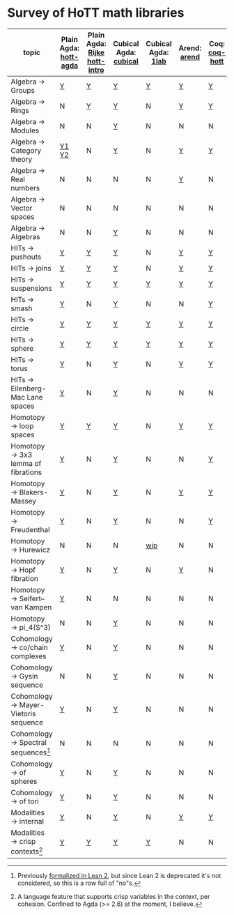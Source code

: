 # Survey of HoTT math libraries

| topic                                  | Plain Agda: [hott-agda](https://github.com/HoTT/HoTT-Agda)                                                                                                                    | Plain Agda: [Rijke hott-intro](https://github.com/HoTT-Intro/Agda)                    | Cubical Agda: [cubical](https://github.com/agda/cubical)                                                       | Cubical Agda: [1lab](https://1lab.dev)                                                   | Arend: [arend](https://arend-lang.github.io/documentation/)                                                            | Coq: [coq-hott](https://hott.github.io/HoTT/timing-html/toc.html)                    | Coq: [unimath](https://github.com/UniMath/UniMath)                                                      |
|----------------------------------------|-------------------------------------------------------------------------------------------------------------------------------------------------------------------|---------------------------------------------------------------------------|--------------------------------------------------------------------------------------------------|----------------------------------------------------------------------------|-----------------------------------------------------------------------------------------------------------------|---------------------------------------------------------------------------------|----------------------------------------------------------------------------------------------------|
| Algebra → Groups                       | [Y](https://github.com/HoTT/HoTT-Agda/tree/master/core/lib/groups)                                                                                                | [Y](https://github.com/HoTT-Intro/Agda/blob/master/book/19-groups.agda)   | [Y](https://github.com/agda/cubical/tree/master/Cubical/Algebra/Group)                           | [Y](https://1lab.dev/Algebra.Group.html)                                   | [Y](https://github.com/JetBrains/arend-lib/tree/master/src/Algebra/Group)                                       | [Y](https://hott.github.io/HoTT/timing-html/HoTT.Algebra.Groups.Group.html)     | [Y](https://github.com/UniMath/UniMath/blob/master/UniMath/Algebra/Groups.v)                       |
| Algebra → Rings                        | N                                                                                                                                                                 | [Y](https://github.com/HoTT-Intro/Agda/blob/master/algebra/rings.agda)    | [Y](https://github.com/agda/cubical/tree/master/Cubical/Algebra/Ring)                            | N                                                                          | [Y](https://github.com/JetBrains/arend-lib/tree/master/src/Algebra/Ring)                                        | [Y](https://hott.github.io/HoTT/timing-html/HoTT.Algebra.Rings.html)            | [Y](https://github.com/UniMath/UniMath/blob/master/UniMath/Algebra/RigsAndRings.v)                 |
| Algebra → Modules                      | N                                                                                                                                                                 | N                                                                         | [Y](https://github.com/agda/cubical/tree/master/Cubical/Algebra/Module)                          | N                                                                          | N                                                                                                               | N                                                                               | [Y](https://github.com/UniMath/UniMath/blob/master/UniMath/Algebra/Modules.v)                      |
| Algebra → Category theory              | [Y1](https://github.com/HoTT/HoTT-Agda/blob/master/theorems/stash/Category.agda) [Y2](https://github.com/HoTT/HoTT-Agda/tree/master/core/lib/two-semi-categories) | N                                                                         | [Y](https://github.com/agda/cubical/tree/master/Cubical/Categories)                              | N                                                                          | [Y](https://github.com/JetBrains/arend-lib/tree/master/src/Category)                                            | [Y](https://hott.github.io/HoTT/timing-html/HoTT.Categories.html)               | [Y](https://github.com/UniMath/UniMath/blob/master/UniMath/CategoryTheory/README.md)               |
| Algebra → Real numbers                 | N                                                                                                                                                                 | N                                                                         | N                                                                                                | N                                                                          | [Y](https://github.com/JetBrains/arend-lib/blob/master/src/Topology/Real.ard)                                   | N                                                                               | [Y](https://github.com/UniMath/UniMath/blob/master/UniMath/RealNumbers/README.md)                  |
| Algebra → Vector spaces                | N                                                                                                                                                                 | N                                                                         | N                                                                                                | N                                                                          | N                                                                                                               | N                                                                               | N                                                                                                  |
| Algebra → Algebras                     | N                                                                                                                                                                 | N                                                                         | [Y](https://github.com/agda/cubical/tree/master/Cubical/Algebra/Algebra)                         | N                                                                          | N                                                                                                               | N                                                                               | [Y](https://github.com/UniMath/UniMath/blob/master/UniMath/Algebra/Universal/Algebras.v)           |
| HITs → pushouts                        | [Y](https://github.com/HoTT/HoTT-Agda/blob/master/core/lib/types/Pushout.agda)                                                                                    | [Y](https://github.com/HoTT-Intro/Agda/blob/master/book/24-pushouts.agda) | [Y](https://github.com/agda/cubical/tree/master/Cubical/HITs/Pushout)                            | N                                                                          | [Y](https://github.com/JetBrains/arend-lib/blob/master/src/Homotopy/Pushout.ard)                                | [Y](https://hott.github.io/HoTT/timing-html/HoTT.Colimits.Colimit_Pushout.html) | [Y](https://github.com/UniMath/UniMath/blob/master/UniMath/CategoryTheory/limits/pushouts.v)       |
| HITs → joins                           | [Y](https://github.com/HoTT/HoTT-Agda/blob/master/core/lib/types/Join.agda)                                                                                       | [Y](https://github.com/HoTT-Intro/Agda/blob/master/book/24-pushouts.agda) | [Y](https://github.com/agda/cubical/tree/master/Cubical/HITs/Join)                               | N                                                                          | [Y](https://github.com/JetBrains/arend-lib/blob/master/src/Homotopy/Join.ard)                                   | [Y](https://hott.github.io/HoTT/timing-html/HoTT.Homotopy.Join.html)            | N                                                                                                  |
| HITs → suspensions                     | [Y](https://github.com/HoTT/HoTT-Agda/blob/master/core/lib/types/Suspension.agda)                                                                                 | [Y](https://github.com/HoTT-Intro/Agda/blob/master/book/24-pushouts.agda) | [Y](https://github.com/agda/cubical/tree/master/Cubical/HITs/Susp)                               | [Y](https://1lab.dev/1Lab.HIT.Suspension.html)                             | [Y](https://github.com/JetBrains/arend-lib/blob/master/src/Homotopy/Suspension.ard)                             | [Y](https://hott.github.io/HoTT/timing-html/HoTT.Homotopy.Suspension.html)      | N                                                                                                  |
| HITs → smash                           | [Y](https://github.com/HoTT/HoTT-Agda/blob/master/core/lib/types/Smash.agda)                                                                                      | N                                                                         | [Y](https://github.com/agda/cubical/tree/master/Cubical/HITs/SmashProduct)                       | N                                                                          | N                                                                                                               | [Y](https://hott.github.io/HoTT/timing-html/HoTT.Homotopy.Smash.html)           | N                                                                                                  |
| HITs → circle                          | [Y](https://github.com/HoTT/HoTT-Agda/blob/master/core/lib/types/Circle.agda)                                                                                     | [Y](https://github.com/HoTT-Intro/Agda/blob/master/book/21-circle.agda)   | [Y](https://github.com/agda/cubical/tree/master/Cubical/HITs/S1)                                 | [Y](https://1lab.dev/1Lab.HIT.S1.html)                                     | [Y](https://github.com/JetBrains/arend-lib/blob/master/src/Homotopy/Sphere/Circle.ard)                          | [Y](https://hott.github.io/HoTT/timing-html/HoTT.Spaces.Circle.html)            | [Y](https://github.com/UniMath/UniMath/blob/master/UniMath/SyntheticHomotopyTheory/Circle.v)       |
| HITs → sphere                          | [Y](https://github.com/HoTT/HoTT-Agda/blob/master/core/lib/types/Suspension/Iterated.agda#L143)                                                                   | [Y](https://github.com/HoTT-Intro/Agda/blob/master/book/24-pushouts.agda) | [Y](https://github.com/agda/cubical/tree/master/Cubical/HITs/Sn)                                 | [Y](https://1lab.dev/1Lab.HIT.Sphere.html)                                 | [Y](https://github.com/JetBrains/arend-lib/blob/master/src/Homotopy/Suspension.ard)                             | [Y](https://hott.github.io/HoTT/timing-html/HoTT.Spaces.Spheres.html)           | N                                                                                                  |
| HITs → torus                           | [Y](https://github.com/HoTT/HoTT-Agda/blob/master/core/lib/types/Torus.agda)                                                                                      | N                                                                         | [Y](https://github.com/agda/cubical/tree/master/Cubical/HITs/Torus)                              | N                                                                          | [Y](https://github.com/JetBrains/arend-lib/blob/master/src/Homotopy/Torus.ard)                                  | [Y](https://hott.github.io/HoTT/timing-html/HoTT.Spaces.Torus.Torus.html)       | N                                                                                                  |
| HITs → Eilenberg-Mac Lane spaces       | [Y](https://github.com/HoTT/HoTT-Agda/blob/master/core/lib/types/EilenbergMacLane1/)                                                                              | N                                                                         | [Y](https://github.com/agda/cubical/tree/master/Cubical/HITs/EilenbergMacLane1)                  | N                                                                          | N                                                                                                               | N                                                                               | N                                                                                                  |
| Homotopy → loop spaces                 | [Y](https://github.com/HoTT/HoTT-Agda/blob/master/core/lib/types/LoopSpace.agda)                                                                                  | [Y](https://github.com/HoTT-Intro/Agda/blob/master/book/24-pushouts.agda) | [Y](https://github.com/agda/cubical/blob/master/Cubical/Homotopy/Loopspace.agda)                 | N                                                                          | [Y](https://github.com/JetBrains/arend-lib/blob/master/src/Homotopy/Loop.ard)                                   | [Y](https://hott.github.io/HoTT/timing-html/HoTT.Pointed.Loops.html)            | N                                                                                                  |
| Homotopy → 3x3 lemma of fibrations     | [Y](https://github.com/HoTT/HoTT-Agda/tree/master/theorems/homotopy/3x3)                                                                                          | N                                                                         | [Y](https://github.com/agda/cubical/blob/master/Cubical/HITs/Pushout/Properties.agda#L359)       | N                                                                          | N                                                                                                               | [Y](https://hott.github.io/HoTT/timing-html/HoTT.HFiber.html#lab851)            | N                                                                                                  |
| Homotopy → Blakers-Massey              | [Y](https://github.com/HoTT/HoTT-Agda/tree/master/theorems/homotopy/blakersmassey)                                                                                | N                                                                         | [Y](https://github.com/agda/cubical/blob/master/Cubical/Homotopy/BlakersMassey.agda)             | N                                                                          | [Y](https://github.com/JetBrains/arend-lib/blob/master/src/Homotopy/Localization/BlakersMassey.ard)             | [Y](https://hott.github.io/HoTT/timing-html/HoTT.Homotopy.BlakersMassey.html)   | N                                                                                                  |
| Homotopy → Freudenthal                 | [Y](https://github.com/HoTT/HoTT-Agda/blob/master/theorems/homotopy/Freudenthal.agda)                                                                             | N                                                                         | [Y](https://github.com/agda/cubical/blob/master/Cubical/Homotopy/Freudenthal.agda)               | N                                                                          | N                                                                                                               | [Y](https://hott.github.io/HoTT/timing-html/HoTT.Homotopy.Freudenthal.html)     | N                                                                                                  |
| Homotopy → Hurewicz                    | N                                                                                                                                                                 | N                                                                         | N                                                                                                | [wip](https://github.com/jdchristensen/HoTT/blob/Hurewicz/theories/HoTT.v) | N                                                                                                               | N                                                                               | N                                                                                                  |
| Homotopy → Hopf fibration              | [Y](https://github.com/HoTT/HoTT-Agda/blob/master/theorems/homotopy/Hopf.agda)                                                                                    | N                                                                         | [Y](https://github.com/agda/cubical/blob/master/Cubical/Homotopy/Hopf.agda)                      | N                                                                          | [Y](https://github.com/JetBrains/arend-lib/blob/1bc477f4a948e3c63db911b5435cbba58769b864/src/Homotopy/Hopf.ard) | N                                                                               | N                                                                                                  |
| Homotopy → Seifert–van Kampen          | [Y](https://github.com/HoTT/HoTT-Agda/blob/master/theorems/homotopy/VanKampen.agda)                                                                               | N                                                                         | N                                                                                                | N                                                                          | N                                                                                                               | N                                                                               | N                                                                                                  |
| Homotopy → pi_4(S^3)                   | N                                                                                                                                                                 | N                                                                         | [Y](https://github.com/agda/cubical/tree/master/Cubical/Homotopy/Group/Pi4S3)                    | N                                                                          | N                                                                                                               | N                                                                               | N                                                                                                  |
| Cohomology → co/chain complexes        | [Y](https://github.com/HoTT/HoTT-Agda/blob/master/theorems/cohomology/ChainComplex.agda)                                                                          | N                                                                         | [Y](https://github.com/agda/cubical/blob/master/Cubical/ZCohomology/Base.agda#L31)               | N                                                                          | N                                                                                                               | N                                                                               | [Y](https://github.com/UniMath/UniMath/blob/master/UniMath/HomologicalAlgebra/CohomologyComplex.v) |
| Cohomology → Gysin sequence            | N                                                                                                                                                                 | N                                                                         | [Y](https://github.com/agda/cubical/blob/master/Cubical/ZCohomology/Gysin.agda)                  | N                                                                          | N                                                                                                               | N                                                                               | N                                                                                                  |
| Cohomology → Mayer-Vietoris sequence   | [Y](https://github.com/HoTT/HoTT-Agda/blob/master/theorems/cohomology/MayerVietoris.agda)                                                                         | N                                                                         | [Y](https://github.com/agda/cubical/blob/master/Cubical/ZCohomology/MayerVietorisUnreduced.agda) | N                                                                          | N                                                                                                               | N                                                                               | N                                                                                                  |
| Cohomology → Spectral sequences[^spec] | N                                                                                                                                                                 | N                                                                         | N                                                                                                | N                                                                          | N                                                                                                               | N                                                                               | N                                                                                                  |
| Cohomology → of spheres                | [Y](https://github.com/HoTT/HoTT-Agda/blob/master/theorems/cohomology/Sphere.agda)                                                                                | N                                                                         | [Y](https://github.com/agda/cubical/blob/master/Cubical/ZCohomology/Groups/Sn.agda)              | N                                                                          | N                                                                                                               | N                                                                               | N                                                                                                  |
| Cohomology → of tori                   | [Y](https://github.com/HoTT/HoTT-Agda/blob/master/theorems/cohomology/Torus.agda)                                                                                 | N                                                                         | [Y](https://github.com/agda/cubical/blob/master/Cubical/ZCohomology/Groups/Torus.agda)           | N                                                                          | N                                                                                                               | N                                                                               | N                                                                                                  |
| Modalities → internal                  | [Y](https://github.com/HoTT/HoTT-Agda/tree/master/core/lib/modalities)                                                                                            | N                                                                         | [Y](https://github.com/agda/cubical/tree/master/Cubical/Modalities)                              | N                                                                          | [Y](https://github.com/JetBrains/arend-lib/blob/master/src/Homotopy/Localization/Modality.ard)                  | [Y](https://hott.github.io/HoTT/timing-html/HoTT.Modalities.Accessible.html)    | N                                                                                                  |
| Modalities → crisp contexts[^crisp]    | [Y](https://agda.readthedocs.io/en/latest/language/flat.html)                                                                                                     | [Y](https://agda.readthedocs.io/en/latest/language/flat.html)             | [Y](https://agda.readthedocs.io/en/latest/language/flat.html)                                    | [Y](https://agda.readthedocs.io/en/latest/language/flat.html)              | N                                                                                                               | N                                                                               | N                                                                                                  |
[^spec]: Previously [formalized in Lean 2](https://github.com/cmu-phil/Spectral), but since Lean 2 is deprecated it's not considered, so this is a row full of "no"s.

[^crisp]: A language feature that supports crisp variables in the context, per cohesion. Confined to Agda (>= 2.6) at the moment, I believe.
